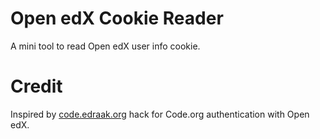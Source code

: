 # Open edX Cookie Reader
A mini tool to read Open edX user info cookie.

# Credit
Inspired by [code.edraak.org](https://code.edraak.org/) hack for Code.org authentication with Open edX.
